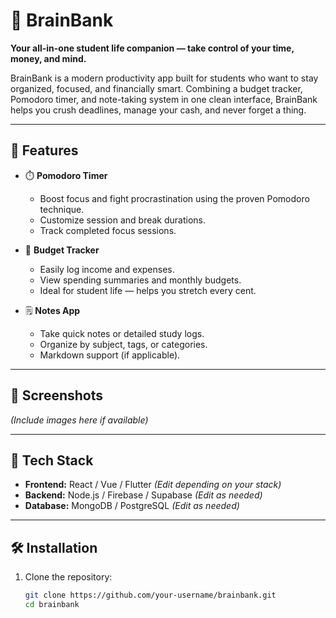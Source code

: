 # 🧠 BrainBank

**Your all-in-one student life companion — take control of your time, money, and mind.**

BrainBank is a modern productivity app built for students who want to stay organized, focused, and financially smart. Combining a budget tracker, Pomodoro timer, and note-taking system in one clean interface, BrainBank helps you crush deadlines, manage your cash, and never forget a thing.

---

## 🚀 Features

- ⏱️ **Pomodoro Timer**
  - Boost focus and fight procrastination using the proven Pomodoro technique.
  - Customize session and break durations.
  - Track completed focus sessions.

- 🧾 **Budget Tracker**
  - Easily log income and expenses.
  - View spending summaries and monthly budgets.
  - Ideal for student life — helps you stretch every cent.

- 🗒️ **Notes App**
  - Take quick notes or detailed study logs.
  - Organize by subject, tags, or categories.
  - Markdown support (if applicable).

---

## 📸 Screenshots

*(Include images here if available)*

---

## 🔧 Tech Stack

- **Frontend:** React / Vue / Flutter *(Edit depending on your stack)*
- **Backend:** Node.js / Firebase / Supabase *(Edit as needed)*
- **Database:** MongoDB / PostgreSQL *(Edit as needed)*

---

## 🛠️ Installation

1. Clone the repository:

   ```bash
   git clone https://github.com/your-username/brainbank.git
   cd brainbank
